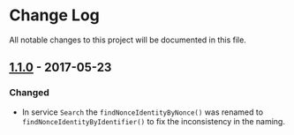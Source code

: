 # Change Log   
All notable changes to this project will be documented in this file.

## [1.1.0] - 2017-05-23
### Changed
- In service `Search` the `findNonceIdentityByNonce()` was renamed to `findNonceIdentityByIdentifier()` to fix the inconsistency in the naming.

[1.1.0]: https://github.com/teresko/palladium/compare/v1.0.0...v1.1.0
